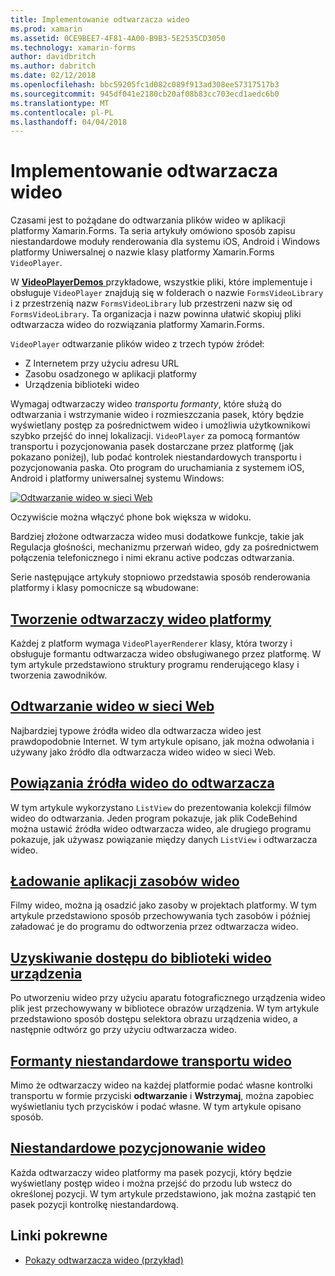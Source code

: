```yaml
---
title: Implementowanie odtwarzacza wideo
ms.prod: xamarin
ms.assetid: 0CE9BEE7-4F81-4A00-B9B3-5E2535CD3050
ms.technology: xamarin-forms
author: davidbritch
ms.author: dabritch
ms.date: 02/12/2018
ms.openlocfilehash: bbc59205fc1d082c089f913ad308ee57317517b3
ms.sourcegitcommit: 945df041e2180cb20af08b83cc703ecd1aedc6b0
ms.translationtype: MT
ms.contentlocale: pl-PL
ms.lasthandoff: 04/04/2018
---
```

# <a name="implementing-a-video-player"></a>Implementowanie odtwarzacza wideo

Czasami jest to pożądane do odtwarzania plików wideo w aplikacji platformy Xamarin.Forms. Ta seria artykuły omówiono sposób zapisu niestandardowe moduły renderowania dla systemu iOS, Android i Windows platformy Uniwersalnej o nazwie klasy platformy Xamarin.Forms `VideoPlayer`.

W [ **VideoPlayerDemos** ](https://developer.xamarin.com/samples/xamarin-forms/customrenderers/VideoPlayerDemos/) przykładowe, wszystkie pliki, które implementuje i obsługuje `VideoPlayer` znajdują się w folderach o nazwie `FormsVideoLibrary` i z przestrzenią nazw `FormsVideoLibrary` lub przestrzeni nazw się od `FormsVideoLibrary`. Ta organizacja i nazw powinna ułatwić skopiuj pliki odtwarzacza wideo do rozwiązania platformy Xamarin.Forms.

`VideoPlayer` odtwarzanie plików wideo z trzech typów źródeł:

- Z Internetem przy użyciu adresu URL
- Zasobu osadzonego w aplikacji platformy
- Urządzenia biblioteki wideo

Wymagaj odtwarzaczy wideo *transportu formanty*, które służą do odtwarzania i wstrzymanie wideo i rozmieszczania pasek, który będzie wyświetlany postęp za pośrednictwem wideo i umożliwia użytkownikowi szybko przejść do innej lokalizacji. `VideoPlayer` za pomocą formantów transportu i pozycjonowania pasek dostarczane przez platformę (jak pokazano poniżej), lub podać kontrolek niestandardowych transportu i pozycjonowania paska. Oto program do uruchamiania z systemem iOS, Android i platformy uniwersalnej systemu Windows:

[![Odtwarzanie wideo w sieci Web](web-videos-images/playwebvideo-small.png "odtwarzania wideo w sieci Web")](web-videos-images/playwebvideo-large.png#lightbox "odtwarzania wideo w sieci Web")

Oczywiście można włączyć phone bok większa w widoku.

Bardziej złożone odtwarzacza wideo musi dodatkowe funkcje, takie jak Regulacja głośności, mechanizmu przerwań wideo, gdy za pośrednictwem połączenia telefonicznego i nimi ekranu active podczas odtwarzania.

Serie następujące artykuły stopniowo przedstawia sposób renderowania platformy i klasy pomocnicze są wbudowane:

## <a name="creating-the-platform-video-playersplayer-creationmd"></a>[Tworzenie odtwarzaczy wideo platformy](player-creation.md)

Każdej z platform wymaga `VideoPlayerRenderer` klasy, która tworzy i obsługuje formantu odtwarzacza wideo obsługiwanego przez platformę. W tym artykule przedstawiono struktury programu renderującego klasy i tworzenia zawodników.

## <a name="playing-a-web-videoweb-videosmd"></a>[Odtwarzanie wideo w sieci Web](web-videos.md)

Najbardziej typowe źródła wideo dla odtwarzacza wideo jest prawdopodobnie Internet. W tym artykule opisano, jak można odwołania i używany jako źródło dla odtwarzacza wideo wideo w sieci Web.

## <a name="binding-video-sources-to-the-playersource-bindingsmd"></a>[Powiązania źródła wideo do odtwarzacza](source-bindings.md)

W tym artykule wykorzystano `ListView` do prezentowania kolekcji filmów wideo do odtwarzania. Jeden program pokazuje, jak plik CodeBehind można ustawić źródła wideo odtwarzacza wideo, ale drugiego programu pokazuje, jak używasz powiązanie między danych `ListView` i odtwarzacza wideo.

## <a name="loading-application-resource-videosloading-resourcesmd"></a>[Ładowanie aplikacji zasobów wideo](loading-resources.md)

Filmy wideo, można ją osadzić jako zasoby w projektach platformy. W tym artykule przedstawiono sposób przechowywania tych zasobów i później załadować je do programu do odtworzenia przez odtwarzacza wideo.

## <a name="accessing-the-devices-video-libraryaccessing-librarymd"></a>[Uzyskiwanie dostępu do biblioteki wideo urządzenia](accessing-library.md)

Po utworzeniu wideo przy użyciu aparatu fotograficznego urządzenia wideo plik jest przechowywany w bibliotece obrazów urządzenia. W tym artykule przedstawiono sposób dostępu selektora obrazu urządzenia wideo, a następnie odtwórz go przy użyciu odtwarzacza wideo.

## <a name="custom-video-transport-controlscustom-transportmd"></a>[Formanty niestandardowe transportu wideo](custom-transport.md)

Mimo że odtwarzaczy wideo na każdej platformie podać własne kontrolki transportu w formie przyciski **odtwarzanie** i **Wstrzymaj**, można zapobiec wyświetlaniu tych przycisków i podać własne. W tym artykule opisano sposób.

## <a name="custom-video-positioningcustom-positioningmd"></a>[Niestandardowe pozycjonowanie wideo](custom-positioning.md)

Każda odtwarzaczy wideo platformy ma pasek pozycji, który będzie wyświetlany postęp wideo i można przejść do przodu lub wstecz do określonej pozycji. W tym artykule przedstawiono, jak można zastąpić ten pasek pozycji kontrolkę niestandardową.





## <a name="related-links"></a>Linki pokrewne

- [Pokazy odtwarzacza wideo (przykład)](https://developer.xamarin.com/samples/xamarin-forms/customrenderers/VideoPlayerDemos/)
